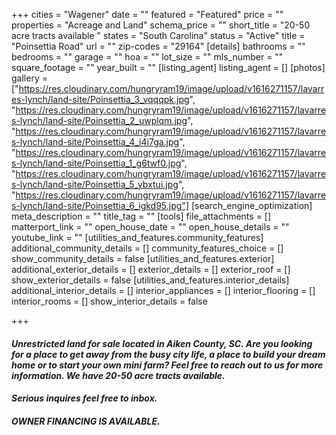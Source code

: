 +++
cities = "Wagener"
date = ""
featured = "Featured"
price = ""
properties = "Acreage and Land"
schema_price = ""
short_title = "20-50 acre tracts available "
states = "South Carolina"
status = "Active"
title = "Poinsettia Road"
url = ""
zip-codes = "29164"
[details]
bathrooms = ""
bedrooms = ""
garage = ""
hoa = ""
lot_size = ""
mls_number = ""
square_footage = ""
year_built = ""
[listing_agent]
listing_agent = []
[photos]
gallery = ["https://res.cloudinary.com/hungryram19/image/upload/v1616271157/lavarres-lynch/land-site/Poinsettia_3_vqqqpk.jpg", "https://res.cloudinary.com/hungryram19/image/upload/v1616271157/lavarres-lynch/land-site/Poinsettia_2_uwplqm.jpg", "https://res.cloudinary.com/hungryram19/image/upload/v1616271157/lavarres-lynch/land-site/Poinsettia_4_i4i7ga.jpg", "https://res.cloudinary.com/hungryram19/image/upload/v1616271157/lavarres-lynch/land-site/Poinsettia_1_g6twf0.jpg", "https://res.cloudinary.com/hungryram19/image/upload/v1616271157/lavarres-lynch/land-site/Poinsettia_5_ybxtui.jpg", "https://res.cloudinary.com/hungryram19/image/upload/v1616271157/lavarres-lynch/land-site/Poinsettia_6_igkd95.jpg"]
[search_engine_optimization]
meta_description = ""
title_tag = ""
[tools]
file_attachments = []
matterport_link = ""
open_house_date = ""
open_house_details = ""
youtube_link = ""
[utilities_and_features.community_features]
additional_community_details = []
community_features_choice = []
show_community_details = false
[utilities_and_features.exterior]
additional_exterior_details = []
exterior_details = []
exterior_roof = []
show_exterior_details = false
[utilities_and_features.interior_details]
additional_interior_details = []
interior_appliances = []
interior_flooring = []
interior_rooms = []
show_interior_details = false

+++
#### **_Unrestricted land for sale located in Aiken County, SC. Are you looking for a place to get away from the busy city life, a place to build your dream home or to start your own mini farm? Feel free to reach out to us for more information. We have 20-50 acre tracts available._** 

#### **_Serious inquires feel free to inbox._** 

#### **_OWNER FINANCING IS AVAILABLE._**